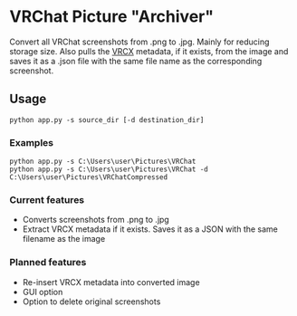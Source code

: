 # VRChat Picture "Archiver"

Convert all VRChat screenshots from .png to .jpg. Mainly for reducing storage size. Also pulls the [VRCX](https://github.com/vrcx-team/VRCX) metadata, if it exists, from the image and saves it as a .json file with the same file name as the corresponding screenshot.

## Usage
```
python app.py -s source_dir [-d destination_dir]
```

### Examples
```
python app.py -s C:\Users\user\Pictures\VRChat
python app.py -s C:\Users\user\Pictures\VRChat -d C:\Users\user\Pictures\VRChatCompressed
```

### Current features
 - Converts screenshots from .png to .jpg
 - Extract VRCX metadata if it exists. Saves it as a JSON with the same filename as the image

### Planned features
 - Re-insert VRCX metadata into converted image
 - GUI option
 - Option to delete original screenshots